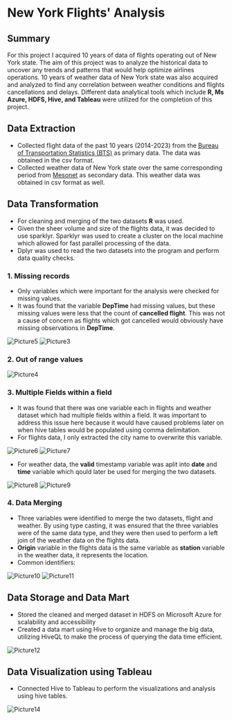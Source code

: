 # New York Flights' Analysis

## Summary
For this project I acquired 10 years of data of flights operating out of New York state. The aim of this project was to analyze the historical data to uncover any trends and patterns that would help optimize airlines operations. 10 years of weather data of New York state was also acquired and analyzed to find any correlation between weather conditions and flights cancellations and delays. Different data analytical tools which include **R, Ms Azure, HDFS, Hive, and Tableau** were utilized for the completion of this project. 

## Data Extraction
- Collected flight data of the past 10 years (2014-2023) from the [Bureau of Transportation Statistics (BTS)](https://www.transtats.bts.gov/PREZIP/) as primary data. The data was obtained in the csv format.
- Collected weather data of New York state over the same corresponding period from [Mesonet](https://mesonet.agron.iastate.edu/request/download.phtml) as secondary data. This weather data was obtained in csv format as well.

## Data Transformation
- For cleaning and merging of the two datasets **R** was used.
- Given the sheer volume and size of the flights data, it was decided to use sparklyr. Sparklyr was used to create a cluster on the local machine which allowed for fast parallel processing of the data.
- Dplyr was used to read the two datasets into the program and perform data quality checks.

### 1. Missing records
- Only variables which were important for the analysis were checked for missing values.
- It was found that the variable **DepTime** had missing values, but these missing values were less that the count of **cancelled flight**. This was not a cause of concern as flights which got cancelled would obviously have missing observations in **DepTime**.

![Picture5](https://github.com/saadurrehman1/NYFliights/assets/170811931/7f58a75b-cd09-4676-992e-e29cde1f89e9)
![Picture3](https://github.com/saadurrehman1/NYFliights/assets/170811931/0ba0270c-bad2-40e9-8394-293fc410261d)

### 2. Out of range values

![Picture4](https://github.com/saadurrehman1/NYFliights/assets/170811931/717482ed-824d-4a35-a410-5d5b2325b7aa)

### 3. Multiple Fields within a field
- It was found that there was one variable each in flights and weather dataset which had multiple fields within a field. It was important to address this issue here because it would have caused problems later on when hive tables would be populated using comma delimitation.
- For flights data, I only extracted the city name to overwrite this variable.
  
![Picture6](https://github.com/saadurrehman1/NYFliights/assets/170811931/400a94d7-4021-4093-b9c6-5a407fb6db1e)
![Picture7](https://github.com/saadurrehman1/NYFliights/assets/170811931/b8a06551-06eb-48d7-9b7b-cf708ce9cbf7)

- For weather data, the **valid** timestamp variable was aplit into **date** and **time** variable which qould later be used for merging the two datasets.
  
![Picture8](https://github.com/saadurrehman1/NYFliights/assets/170811931/b6bb4605-8401-401f-85da-ef5078bafd60)
![Picture9](https://github.com/saadurrehman1/NYFliights/assets/170811931/4a1cf426-540d-4359-a5e9-e0929ec98831)

### 4. Data Merging
- Three variables were identified to merge the two datasets, flight and weather. By using type casting, it was ensured that the three variables were of the same data type, and they were then used to perform a left join of the weather data on the flights data.
- **Origin** variable in the flights data is the same variable as **station** variable in the weather data, it represents the location.
- Common identifiers:

![Picture10](https://github.com/saadurrehman1/NYFliights/assets/170811931/a7d9ed12-c4f2-4938-a148-05186fdc7118)
![Picture11](https://github.com/saadurrehman1/NYFliights/assets/170811931/3758a5a4-3980-4e12-9b05-3915c6ac6a1b)

## Data Storage and Data Mart
- Stored the cleaned and merged dataset in HDFS on Microsoft Azure for scalability and accessibility
- Created a data mart using Hive to organize and manage the big data, utilizing HiveQL to make the process of querying the data time efficient.

![Picture12](https://github.com/saadurrehman1/NYFliights/assets/170811931/974576f8-f68f-40bb-80d8-9c2d2179236f)

## Data Visualization using Tableau
- Connected Hive to Tableau to perform the visualizations and analysis using hive tables.

![Picture14](https://github.com/saadurrehman1/NYFliights/assets/170811931/bd0e5a60-ec07-45bd-bf48-8e9e439163c2)


